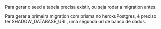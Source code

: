 Para gerar o seed a tabela precisa existir, ou seja rodar a migration antes.

Para gerar a primeira migration com prisma no herokuPostgres, é preciso ter SHADOW_DATABASE_URL, uma segunda url de banco de dados.